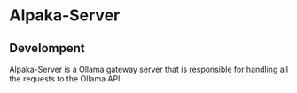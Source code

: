 # Alpaka-Server


## Develompent

Alpaka-Server is a Ollama gateway server that is responsible for handling all the requests to the Ollama API.

